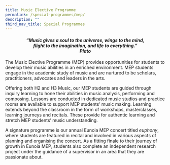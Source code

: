 ```yaml
---
title: Music Elective Programme
permalink: /special-programmes/mep/
description: ""
third_nav_title: Special Programmes
---
```

<center><h4><em>“Music gives a soul to the universe, wings to the mind,<br>flight to the imagination, and life to everything.”  <br><b>Plato</b></em></h4></center>

The Music Elective Programme (MEP) provides opportunities for students to develop their music abilities in an enriched environment. MEP students engage in the academic study of music and are nurtured to be scholars, practitioners, advocates and leaders in the arts.

Offering both H2 and H3 Music, our MEP students are guided through inquiry learning to hone their abilities in music analysis, performing and composing. Lessons are conducted in dedicated music studios and practice rooms are available to support MEP students’ music making. Learning extends beyond the classroom in the form of workshops, masterclasses, learning journeys and recitals. These provide for authentic learning and stretch MEP students’ music understanding.

A signature programme is our annual Eunoia MEP concert titled&nbsp;_euphony_, where students are featured in recital and involved in various aspects of planning and organising the concert. As a fitting finale to their journey of growth in Eunoia MEP, students also complete an independent research project under the guidance of a supervisor in an area that they are passionate about.